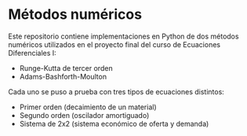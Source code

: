 # Métodos numéricos
Este repositorio contiene implementaciones en Python de dos métodos numéricos utilizados en el proyecto final del curso de Ecuaciones Diferenciales I:
- Runge-Kutta de tercer orden
- Adams-Bashforth-Moulton

Cada uno se puso a prueba con tres tipos de ecuaciones distintos:
- Primer orden (decaimiento de un material)
- Segundo orden (oscilador amortiguado)
- Sistema de 2x2 (sistema económico de oferta y demanda)
